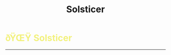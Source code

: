 ﻿---
lang: en-US
title: Solsticer
prev: Revolutionist
next: Specter
---

# <font color=#f2f17e>ðŸŒŸ <b>Solsticer</b></font> <Badge text="Chaos" type="tip" vertical="middle"/>
---

